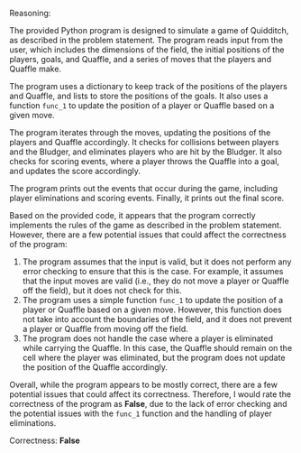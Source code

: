 Reasoning:

The provided Python program is designed to simulate a game of Quidditch, as described in the problem statement. The program reads input from the user, which includes the dimensions of the field, the initial positions of the players, goals, and Quaffle, and a series of moves that the players and Quaffle make.

The program uses a dictionary to keep track of the positions of the players and Quaffle, and lists to store the positions of the goals. It also uses a function `func_1` to update the position of a player or Quaffle based on a given move.

The program iterates through the moves, updating the positions of the players and Quaffle accordingly. It checks for collisions between players and the Bludger, and eliminates players who are hit by the Bludger. It also checks for scoring events, where a player throws the Quaffle into a goal, and updates the score accordingly.

The program prints out the events that occur during the game, including player eliminations and scoring events. Finally, it prints out the final score.

Based on the provided code, it appears that the program correctly implements the rules of the game as described in the problem statement. However, there are a few potential issues that could affect the correctness of the program:

1. The program assumes that the input is valid, but it does not perform any error checking to ensure that this is the case. For example, it assumes that the input moves are valid (i.e., they do not move a player or Quaffle off the field), but it does not check for this.
2. The program uses a simple function `func_1` to update the position of a player or Quaffle based on a given move. However, this function does not take into account the boundaries of the field, and it does not prevent a player or Quaffle from moving off the field.
3. The program does not handle the case where a player is eliminated while carrying the Quaffle. In this case, the Quaffle should remain on the cell where the player was eliminated, but the program does not update the position of the Quaffle accordingly.

Overall, while the program appears to be mostly correct, there are a few potential issues that could affect its correctness. Therefore, I would rate the correctness of the program as **False**, due to the lack of error checking and the potential issues with the `func_1` function and the handling of player eliminations.

Correctness: **False**